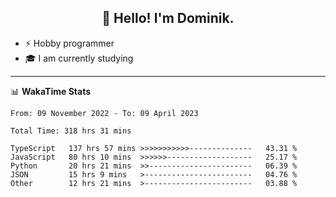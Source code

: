 <h2 align="center">👋 Hello! I'm Dominik.</h2>

- ⚡ Hobby programmer
- 🎓 I am currently studying

---
📊 **WakaTime Stats**
<!--START_SECTION:waka-->

```text
From: 09 November 2022 - To: 09 April 2023

Total Time: 318 hrs 31 mins

TypeScript   137 hrs 57 mins >>>>>>>>>>>--------------   43.31 %
JavaScript   80 hrs 10 mins  >>>>>>-------------------   25.17 %
Python       20 hrs 21 mins  >>-----------------------   06.39 %
JSON         15 hrs 9 mins   >------------------------   04.76 %
Other        12 hrs 21 mins  >------------------------   03.88 %
```

<!--END_SECTION:waka-->
